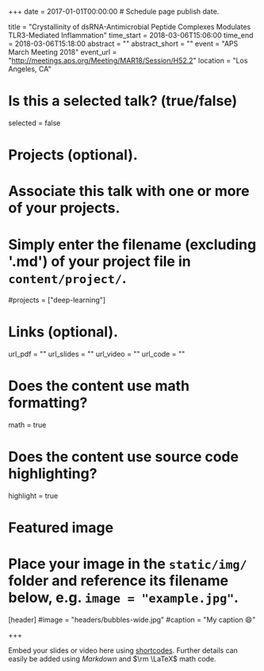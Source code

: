 +++
date = 2017-01-01T00:00:00  # Schedule page publish date.

title = "Crystallinity of dsRNA-Antimicrobial Peptide Complexes Modulates TLR3-Mediated Inflammation"
time_start = 2018-03-06T15:06:00
time_end = 2018-03-06T15:18:00
abstract = ""
abstract_short = ""
event = "APS March Meeting 2018"
event_url = "http://meetings.aps.org/Meeting/MAR18/Session/H52.2"
location = "Los Angeles, CA"

# Is this a selected talk? (true/false)
selected = false

# Projects (optional).
#   Associate this talk with one or more of your projects.
#   Simply enter the filename (excluding '.md') of your project file in `content/project/`.
#projects = ["deep-learning"]

# Links (optional).
url_pdf = ""
url_slides = ""
url_video = ""
url_code = ""

# Does the content use math formatting?
math = true

# Does the content use source code highlighting?
highlight = true

# Featured image
# Place your image in the `static/img/` folder and reference its filename below, e.g. `image = "example.jpg"`.
[header]
#image = "headers/bubbles-wide.jpg"
#caption = "My caption :smile:"

+++

Embed your slides or video here using [shortcodes](https://sourcethemes.com/academic/post/writing-markdown-latex/). Further details can easily be added using *Markdown* and $\rm \LaTeX$ math code.
